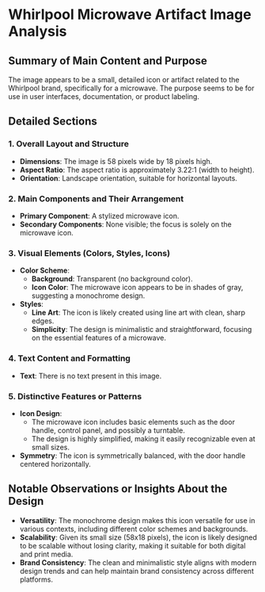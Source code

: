 # Whirlpool Microwave Artifact Image Analysis

## Summary of Main Content and Purpose
The image appears to be a small, detailed icon or artifact related to the Whirlpool brand, specifically for a microwave. The purpose seems to be for use in user interfaces, documentation, or product labeling.

## Detailed Sections

### 1. Overall Layout and Structure
- **Dimensions**: The image is 58 pixels wide by 18 pixels high.
- **Aspect Ratio**: The aspect ratio is approximately 3.22:1 (width to height).
- **Orientation**: Landscape orientation, suitable for horizontal layouts.

### 2. Main Components and Their Arrangement
- **Primary Component**: A stylized microwave icon.
- **Secondary Components**: None visible; the focus is solely on the microwave icon.

### 3. Visual Elements (Colors, Styles, Icons)
- **Color Scheme**:
  - **Background**: Transparent (no background color).
  - **Icon Color**: The microwave icon appears to be in shades of gray, suggesting a monochrome design.
- **Styles**:
  - **Line Art**: The icon is likely created using line art with clean, sharp edges.
  - **Simplicity**: The design is minimalistic and straightforward, focusing on the essential features of a microwave.

### 4. Text Content and Formatting
- **Text**: There is no text present in this image.

### 5. Distinctive Features or Patterns
- **Icon Design**:
  - The microwave icon includes basic elements such as the door handle, control panel, and possibly a turntable.
  - The design is highly simplified, making it easily recognizable even at small sizes.
- **Symmetry**: The icon is symmetrically balanced, with the door handle centered horizontally.

## Notable Observations or Insights About the Design
- **Versatility**: The monochrome design makes this icon versatile for use in various contexts, including different color schemes and backgrounds.
- **Scalability**: Given its small size (58x18 pixels), the icon is likely designed to be scalable without losing clarity, making it suitable for both digital and print media.
- **Brand Consistency**: The clean and minimalistic style aligns with modern design trends and can help maintain brand consistency across different platforms.